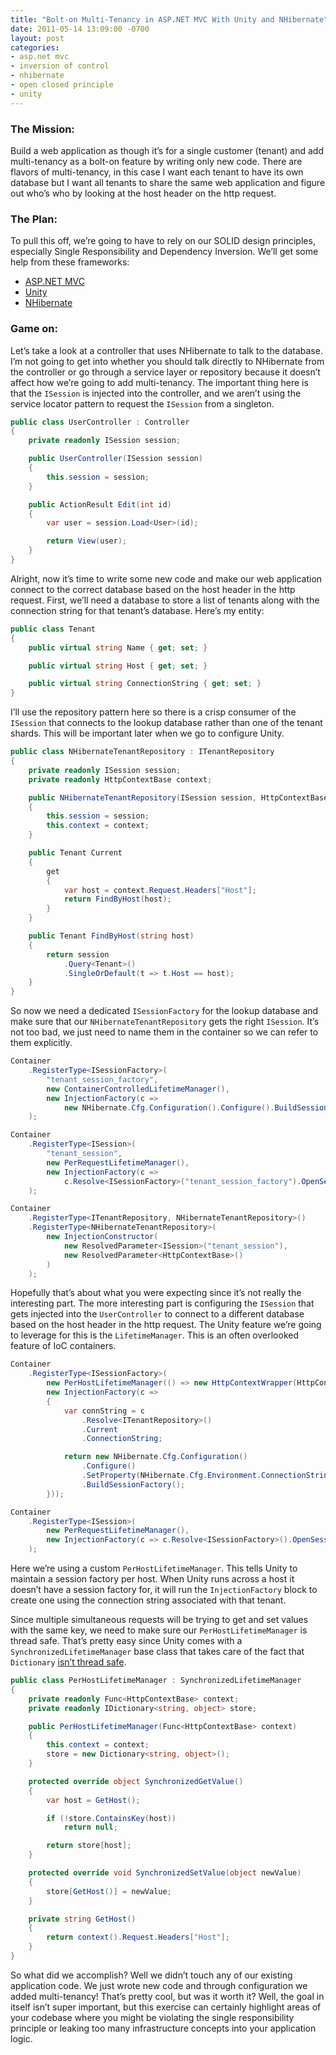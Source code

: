 ```yaml
---
title: "Bolt-on Multi-Tenancy in ASP.NET MVC With Unity and NHibernate"
date: 2011-05-14 13:09:00 -0700
layout: post
categories:
- asp.net mvc
- inversion of control
- nhibernate
- open closed principle
- unity
---
```


### The Mission:

Build a web application as though it’s for a single customer (tenant) and add multi-tenancy as a bolt-on feature by writing only new code. There are flavors of multi-tenancy, in this case I want each tenant to have its own database but I want all tenants to share the same web application and figure out who’s who by looking at the host header on the http request.

### The Plan:

To pull this off, we’re going to have to rely on our SOLID design principles, especially Single Responsibility and Dependency Inversion. We’ll get some help from these frameworks:

*   [ASP.NET MVC](http://www.asp.net/mvc)
*   [Unity](http://unity.codeplex.com/)
*   [NHibernate](http://nhforge.org/Default.aspx)

### Game on:

Let’s take a look at a controller that uses NHibernate to talk to the database. I’m not going to get into whether you should talk directly to NHibernate from the controller or go through a service layer or repository because it doesn’t affect how we’re going to add multi-tenancy. The important thing here is that the `ISession` is injected into the controller, and we aren’t using the service locator pattern to request the `ISession` from a singleton.

```c#
public class UserController : Controller
{
    private readonly ISession session;

    public UserController(ISession session)
    {
        this.session = session;
    }

    public ActionResult Edit(int id)
    {
        var user = session.Load<User>(id);

        return View(user);
    }
}
```

Alright, now it’s time to write some new code and make our web application connect to the correct database based on the host header in the http request. First, we’ll need a database to store a list of tenants along with the connection string for that tenant’s database. Here’s my entity:

```c#
public class Tenant
{
    public virtual string Name { get; set; }

    public virtual string Host { get; set; }

    public virtual string ConnectionString { get; set; }
}
```

I’ll use the repository pattern here so there is a crisp consumer of the `ISession` that connects to the lookup database rather than one of the tenant shards. This will be important later when we go to configure Unity.

```c#
public class NHibernateTenantRepository : ITenantRepository
{
    private readonly ISession session;
    private readonly HttpContextBase context;

    public NHibernateTenantRepository(ISession session, HttpContextBase context)
    {
        this.session = session;
        this.context = context;
    }

    public Tenant Current
    {
        get
        {
            var host = context.Request.Headers["Host"];
            return FindByHost(host);
        }
    }

    public Tenant FindByHost(string host)
    {
        return session
            .Query<Tenant>()
            .SingleOrDefault(t => t.Host == host);
    }
}
```

So now we need a dedicated `ISessionFactory` for the lookup database and make sure that our `NHibernateTenantRepository` gets the right `ISession`. It’s not too bad, we just need to name them in the container so we can refer to them explicitly.

```c#
Container
    .RegisterType<ISessionFactory>(
        "tenant_session_factory",
        new ContainerControlledLifetimeManager(),
        new InjectionFactory(c =>
            new NHibernate.Cfg.Configuration().Configure().BuildSessionFactory())
    );

Container
    .RegisterType<ISession>(
        "tenant_session",
        new PerRequestLifetimeManager(),
        new InjectionFactory(c =>
            c.Resolve<ISessionFactory>("tenant_session_factory").OpenSession())
    );

Container
    .RegisterType<ITenantRepository, NHibernateTenantRepository>()
    .RegisterType<NHibernateTenantRepository>(
        new InjectionConstructor(
            new ResolvedParameter<ISession>("tenant_session"),
            new ResolvedParameter<HttpContextBase>()
        )
    );
```

Hopefully that’s about what you were expecting since it’s not really the interesting part. The more interesting part is configuring the `ISession` that gets injected into the `UserController` to connect to a different database based on the host header in the http request. The Unity feature we’re going to leverage for this is the `LifetimeManager`. This is an often overlooked feature of IoC containers.

```c#
Container
    .RegisterType<ISessionFactory>(
        new PerHostLifetimeManager(() => new HttpContextWrapper(HttpContext.Current)),
        new InjectionFactory(c =>
        {
            var connString = c
                .Resolve<ITenantRepository>()
                .Current
                .ConnectionString;

            return new NHibernate.Cfg.Configuration()
                .Configure()
                .SetProperty(NHibernate.Cfg.Environment.ConnectionString, connString)
                .BuildSessionFactory();
        }));

Container
    .RegisterType<ISession>(
        new PerRequestLifetimeManager(),
        new InjectionFactory(c => c.Resolve<ISessionFactory>().OpenSession())
    );
```

Here we’re using a custom `PerHostLifetimeManager`. This tells Unity to maintain a session factory per host. When Unity runs across a host it doesn’t have a session factory for, it will run the `InjectionFactory` block to create one using the connection string associated with that tenant.

Since multiple simultaneous requests will be trying to get and set values with the same key, we need to make sure our `PerHostLifetimeManager` is thread safe. That’s pretty easy since Unity comes with a `SynchronizedLifetimeManager` base class that takes care of the fact that `Dictionary` [isn’t thread safe](http://stackoverflow.com/questions/157933/whats-the-best-way-of-implementing-a-thread-safe-dictionary-in-net).

```c#
public class PerHostLifetimeManager : SynchronizedLifetimeManager
{
    private readonly Func<HttpContextBase> context;
    private readonly IDictionary<string, object> store;

    public PerHostLifetimeManager(Func<HttpContextBase> context)
    {
        this.context = context;
        store = new Dictionary<string, object>();
    }

    protected override object SynchronizedGetValue()
    {
        var host = GetHost();

        if (!store.ContainsKey(host))
            return null;

        return store[host];
    }

    protected override void SynchronizedSetValue(object newValue)
    {
        store[GetHost()] = newValue;
    }

    private string GetHost()
    {
        return context().Request.Headers["Host"];
    }
}
```

So what did we accomplish? Well we didn’t touch any of our existing application code. We just wrote new code and through configuration we added multi-tenancy! That’s pretty cool, but was it worth it? Well, the goal in itself isn’t super important, but this exercise can certainly highlight areas of your codebase where you might be violating the single responsibility principle or leaking too many infrastructure concepts into your application logic.
